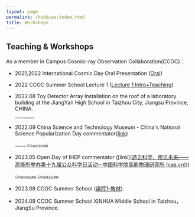 ```yaml
---
layout: page
permalink: /hobbies/index.html
title: Workshops
---
```

## Teaching & Workshops

As a member in Campus Cosmic-ray Observation Collaboration(CCOC)：

- 2021,2022 International Cosmic Day Oral Presentation ([Oral](https://icd.desy.de/https__icddesyde_media/))
- 2022 CCOC Summer School Lecture 1 ([Lecture 1 Intro+Teaching](http://ccoc.ihep.ac.cn/index.php/2022/09/videos/))
- 2022.08 Toy Detector Array Installation on the roof of a laboratory building at the JiangYan High School in Taizhou City, Jiangsu Province, CHINA.

  <img src="https://easel7.github.io/images/HighSchoolatJiangyan.png" alt="空气光导闪烁体探测器安装调试" style="zoom:25%;" />
- 2022.09 China Science and Technology Museum - China's National Science Popularization Day commentator([link](https://www.chinadaily.com.cn/a/202209/16/WS6323d6cba310fd2b29e78032.html))

  <img src="https://easel7.github.io/images/TechMuseum.png" alt="宇宙线活动讲解" style="zoom: 25%;" />

  <img src="https://easel7.github.io/images/TechMuseum2.png" alt="宇宙线活动讲解" style="zoom: 50%;" />
- 2023.05 Open Day of IHEP commentator ([link]([遇见科学，预见未来——高能所举办第十九届公众科学日活动--中国科学院高能物理研究所 (cas.cn)](http://www.ihep.cas.cn/xwdt2022/gnxw/hotnews/2023/202305/t20230518_6758289.html)))

  <img src="https://easel7.github.io/images/OpenDay2023.png" alt="宇宙线活动讲解" style="zoom: 50%;" />

  <img src="https://easel7.github.io/images/OpenDay2023_2.png" alt="宇宙线活动讲解" style="zoom: 50%;" />
- 2023.08 CCOC Summer School ([课程1-教材](http://ccoc.ihep.ac.cn/wp-content/uploads/%E6%AD%A6%E8%8E%8E-%E8%AF%BE%E7%A8%8B1%EF%BC%9A%E5%AE%87%E5%AE%99%E7%BA%BF%E6%98%AF%E4%BB%8E%E5%93%AA%E9%87%8C%E6%9D%A5-%E5%A4%AA%E9%98%B3%E6%98%AF%E5%90%A6%E4%B8%BA%E5%AE%87%E5%AE%99%E7%BA%BF%E6%BA%90.pdf)).

- 2024.09 CCOC Summer School XINHUA Middle School in Taizhou，JiangSu Province. 

<br>

<!-- Calendly inline widget begin -->

<div class="calendly-inline-widget" data-url="https://calendly.com/blankeasel7/30min" style="min-width:320px;height:630px;"></div>
<script type="text/javascript" src="https://assets.calendly.com/assets/external/widget.js" async></script>
<!-- Calendly inline widget end -->
